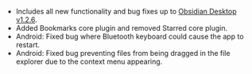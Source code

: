 - Includes all new functionality and bug fixes up to [Obsidian Desktop v1.2.6](https://forum.obsidian.md/t/obsidian-release-v1-2-6-insider-build/58686).
- Added Bookmarks core plugin and removed Starred core plugin.
- Android: Fixed bug where Bluetooth keyboard could cause the app to restart.
- Android: Fixed bug preventing files from being dragged in the file explorer due to the context menu appearing.

